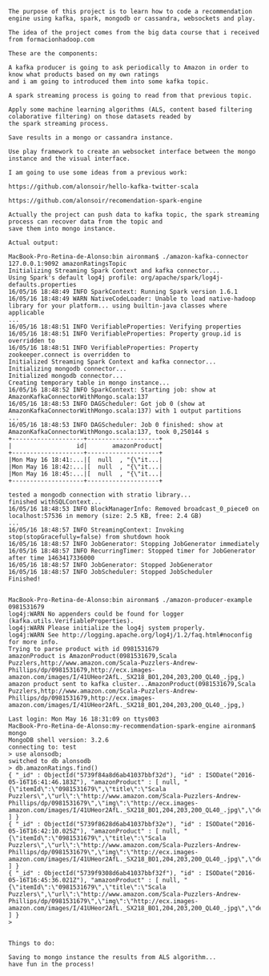 	The purpose of this project is to learn how to code a recommendation engine using kafka, spark, mongodb or cassandra, websockets and play.

	The idea of the project comes from the big data course that i received from formacionhadoop.com

	These are the components:
	
	A kafka producer is going to ask periodically to Amazon in order to know what products based on my own ratings 
	and i am going to introduced them into some kafka topic.
	
	A spark streaming process is going to read from that previous topic.
	
	Apply some machine learning algorithms (ALS, content based filtering colaborative filtering) on those datasets readed by 
	the spark streaming process.

	Save results in a mongo or cassandra instance.

	Use play framework to create an websocket interface between the mongo instance and the visual interface.

	I am going to use some ideas from a previous work: 

	https://github.com/alonsoir/hello-kafka-twitter-scala

	https://github.com/alonsoir/recomendation-spark-engine

	Actually the project can push data to kafka topic, the spark streaming process can recover data from the topic and
	save them into mongo instance.

	Actual output:

	MacBook-Pro-Retina-de-Alonso:bin aironman$ ./amazon-kafka-connector 127.0.0.1:9092 amazonRatingsTopic
	Initializing Streaming Spark Context and kafka connector...
	Using Spark's default log4j profile: org/apache/spark/log4j-defaults.properties
	16/05/16 18:48:49 INFO SparkContext: Running Spark version 1.6.1
	16/05/16 18:48:49 WARN NativeCodeLoader: Unable to load native-hadoop library for your platform... using builtin-java classes where applicable
	...
	16/05/16 18:48:51 INFO VerifiableProperties: Verifying properties
	16/05/16 18:48:51 INFO VerifiableProperties: Property group.id is overridden to 
	16/05/16 18:48:51 INFO VerifiableProperties: Property zookeeper.connect is overridden to 
	Initialized Streaming Spark Context and kafka connector...
	Initializing mongodb connector...
	Initialized mongodb connector...
	Creating temporary table in mongo instance...
	16/05/16 18:48:52 INFO SparkContext: Starting job: show at AmazonKafkaConnectorWithMongo.scala:137
	16/05/16 18:48:53 INFO DAGScheduler: Got job 0 (show at AmazonKafkaConnectorWithMongo.scala:137) with 1 output partitions
	...
	16/05/16 18:48:53 INFO DAGScheduler: Job 0 finished: show at AmazonKafkaConnectorWithMongo.scala:137, took 0,250144 s
	+--------------------+--------------------+
	|                  id|       amazonProduct|
	+--------------------+--------------------+
	|Mon May 16 18:41:...|[  null  , "{\"it...|
	|Mon May 16 18:42:...|[  null  , "{\"it...|
	|Mon May 16 18:45:...|[  null  , "{\"it...|
	+--------------------+--------------------+

	tested a mongodb connection with stratio library...
	finished withSQLContext...
	16/05/16 18:48:53 INFO BlockManagerInfo: Removed broadcast_0_piece0 on localhost:57536 in memory (size: 2.5 KB, free: 2.4 GB)
	...
	16/05/16 18:48:57 INFO StreamingContext: Invoking stop(stopGracefully=false) from shutdown hook
	16/05/16 18:48:57 INFO JobGenerator: Stopping JobGenerator immediately
	16/05/16 18:48:57 INFO RecurringTimer: Stopped timer for JobGenerator after time 1463417336000
	16/05/16 18:48:57 INFO JobGenerator: Stopped JobGenerator
	16/05/16 18:48:57 INFO JobScheduler: Stopped JobScheduler
	Finished!


	MacBook-Pro-Retina-de-Alonso:bin aironman$ ./amazon-producer-example 0981531679
	log4j:WARN No appenders could be found for logger (kafka.utils.VerifiableProperties).
	log4j:WARN Please initialize the log4j system properly.
	log4j:WARN See http://logging.apache.org/log4j/1.2/faq.html#noconfig for more info.
	Trying to parse product with id 0981531679
	amazonProduct is AmazonProduct(0981531679,Scala Puzzlers,http://www.amazon.com/Scala-Puzzlers-Andrew-Phillips/dp/0981531679,http://ecx.images-amazon.com/images/I/41UHeor2AfL._SX218_BO1,204,203,200_QL40_.jpg,)
	amazon product sent to kafka cluster...AmazonProduct(0981531679,Scala Puzzlers,http://www.amazon.com/Scala-Puzzlers-Andrew-Phillips/dp/0981531679,http://ecx.images-amazon.com/images/I/41UHeor2AfL._SX218_BO1,204,203,200_QL40_.jpg,)

	Last login: Mon May 16 18:31:09 on ttys003
	MacBook-Pro-Retina-de-Alonso:my-recommendation-spark-engine aironman$ mongo
	MongoDB shell version: 3.2.6
	connecting to: test
	> use alonsodb;
	switched to db alonsodb
	> db.amazonRatings.find()
	{ "_id" : ObjectId("5739f84a8d6ab41037bbf32d"), "id" : ISODate("2016-05-16T16:41:46.183Z"), "amazonProduct" : [ null, "{\"itemId\":\"0981531679\",\"title\":\"Scala Puzzlers\",\"url\":\"http://www.amazon.com/Scala-Puzzlers-Andrew-Phillips/dp/0981531679\",\"img\":\"http://ecx.images-amazon.com/images/I/41UHeor2AfL._SX218_BO1,204,203,200_QL40_.jpg\",\"description\":\"\"}" ] }
	{ "_id" : ObjectId("5739f8628d6ab41037bbf32e"), "id" : ISODate("2016-05-16T16:42:10.025Z"), "amazonProduct" : [ null, "{\"itemId\":\"0981531679\",\"title\":\"Scala Puzzlers\",\"url\":\"http://www.amazon.com/Scala-Puzzlers-Andrew-Phillips/dp/0981531679\",\"img\":\"http://ecx.images-amazon.com/images/I/41UHeor2AfL._SX218_BO1,204,203,200_QL40_.jpg\",\"description\":\"\"}" ] }
	{ "_id" : ObjectId("5739f9308d6ab41037bbf32f"), "id" : ISODate("2016-05-16T16:45:36.021Z"), "amazonProduct" : [ null, "{\"itemId\":\"0981531679\",\"title\":\"Scala Puzzlers\",\"url\":\"http://www.amazon.com/Scala-Puzzlers-Andrew-Phillips/dp/0981531679\",\"img\":\"http://ecx.images-amazon.com/images/I/41UHeor2AfL._SX218_BO1,204,203,200_QL40_.jpg\",\"description\":\"\"}" ] }
	> 


	Things to do:
	
	Saving to mongo instance the results from ALS algorithm...
	have fun in the process!
